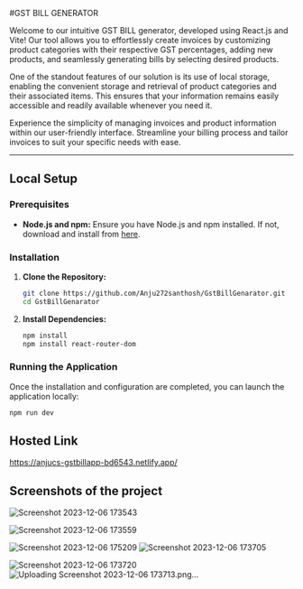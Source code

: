 #GST BILL GENERATOR 

Welcome to our intuitive GST BILL generator, developed using React.js and Vite! Our tool allows you to effortlessly create invoices by customizing product categories with their respective GST percentages, adding new products, and seamlessly generating bills by selecting desired products.

One of the standout features of our solution is its use of local storage, enabling the convenient storage and retrieval of product categories and their associated items. This ensures that your information remains easily accessible and readily available whenever you need it.

Experience the simplicity of managing invoices and product information within our user-friendly interface. Streamline your billing process and tailor invoices to suit your specific needs with ease.

---

## Local Setup

### Prerequisites
- **Node.js and npm:** 
  Ensure you have Node.js and npm installed. If not, download and install from [here](https://nodejs.org/).

### Installation

1. **Clone the Repository:**
    ```bash
    git clone https://github.com/Anju272santhosh/GstBillGenarator.git
    cd GstBillGenarator
    ```

2. **Install Dependencies:**
    ```bash
    npm install
    npm install react-router-dom
    ```

### Running the Application

Once the installation and configuration are completed, you can launch the application locally:

   ```bash
   npm run dev

   ```


## Hosted Link
https://anjucs-gstbillapp-bd6543.netlify.app/


## Screenshots of the project


![Screenshot 2023-12-06 173543](https://github.com/Anju272santhosh/GstBillGenarator/assets/87237845/41dcfd7b-1e46-432f-95e1-b9a5143d9905)


![Screenshot 2023-12-06 173559](https://github.com/Anju272santhosh/GstBillGenarator/assets/87237845/547b46db-f7d9-4f45-a2b0-12f3a2e793e6)

![Screenshot 2023-12-06 175209](https://github.com/Anju272santhosh/GstBillGenarator/assets/87237845/a62c42ac-318a-4977-bc5d-debca67fc25c)
![Screenshot 2023-12-06 173705](https://github.com/Anju272santhosh/GstBillGenarator/assets/87237845/9eefea94-4c76-44dd-b19d-d541e3c7f401)


![Screenshot 2023-12-06 173720](https://github.com/Anju272santhosh/GstBillGenarator/assets/87237845/525dd7b5-357c-4832-b48b-7e149785cd13)
![Uploading Screenshot 2023-12-06 173713.png…]()









